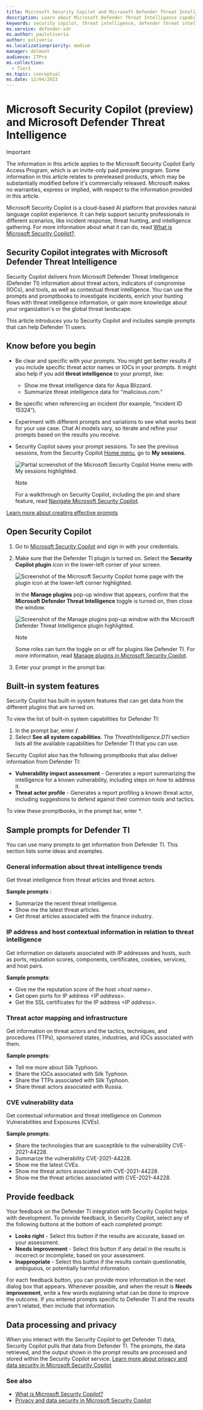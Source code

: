 ```yaml
---
title: Microsoft Security Copilot and Microsoft Defender Threat Intelligence
description: Learn about Microsoft Defender Threat Intelligence capabilities embedded in Security Copilot.
keywords: security copilot, threat intelligence, defender threat intelligence, defender ti, embedded experience, vulnerability impact assessment, threat actor profile, plugins, Microsoft plugins
ms.service: defender-xdr
ms.author: pauloliveria
author: poliveria
ms.localizationpriority: medium
manager: dolmont
audience: ITPro
ms.collection:
  - Tier1
ms.topic: conceptual
ms.date: 12/04/2023
---
```


# Microsoft Security Copilot (preview) and Microsoft Defender Threat Intelligence

> [!IMPORTANT]
> The information in this article applies to the Microsoft Security Copilot Early Access Program, which is an invite-only paid preview program. Some information in this article relates to prereleased products, which may be substantially modified before it's commercially released. Microsoft makes no warranties, express or implied, with respect to the information provided in this article.

Microsoft Security Copilot is a cloud-based AI platform that provides natural language copilot experience. It can help support security professionals in different scenarios, like incident response, threat hunting, and intelligence gathering. For more information about what it can do, read [What is Microsoft Security Copilot?](/security-copilot/microsoft-security-copilot).

## Security Copilot integrates with Microsoft Defender Threat Intelligence

Security Copilot delivers from Microsoft Defender Threat Intelligence (Defender TI) information about threat actors, indicators of compromise (IOCs), and tools, as well as contextual threat intelligence. You can use the prompts and promptbooks to investigate incidents, enrich your hunting flows with threat intelligence information, or gain more knowledge about your organization's or the global threat landscape.

This article introduces you to Security Copilot and includes sample prompts that can help Defender TI users.

## Know before you begin

- Be clear and specific with your prompts. You might get better results if you include specific threat actor names or IOCs in your prompts. It might also help if you add **threat intelligence** to your prompt, like:
  - Show me threat intelligence data for Aqua Blizzard.
  - Summarize threat intelligence data for "malicious.com."
- Be specific when referencing an incident (for example, “incident ID 15324”).
- Experiment with different prompts and variations to see what works best for your use case. Chat AI models vary, so iterate and refine your prompts based on the results you receive.
- Security Copilot saves your prompt sessions. To see the previous sessions, from the Security Copilot [Home menu](/security-copilot/navigating-security-copilot#home-menu), go to **My sessions**.

    ![Partial screenshot of the Microsoft Security Copilot Home menu with My sessions highlighted.](media/defender-ti-and-copilot/copilot-my-sessions.png)

    > [!NOTE]
    > For a walkthrough on Security Copilot, including the pin and share feature, read [Navigate Microsoft Security Copilot](/security-copilot/navigating-security-copilot).

[Learn more about creating effective prompts](/security-copilot/prompting-tips)

## Open Security Copilot

1. Go to [Microsoft Security Copilot](https://go.microsoft.com/fwlink/?linkid=2247989) and sign in with your credentials.
2. Make sure that the Defender TI plugin is turned on. Select the **Security Copilot plugin** icon in the lower-left corner of your screen.

   ![Screenshot of the Microsoft Security Copilot home page with the plugin icon at the lower-left corner highlighted.](media/defender-ti-and-copilot/copilot-plugin-button.png)

    In the **Manage plugins** pop-up window that appears, confirm that the **Microsoft Defender Threat Intelligence** toggle is turned on, then close the window.

    ![Screenshot of the Manage plugins pop-up window with the Microsoft Defender Threat Intelligence plugin highlighted.](media/defender-ti-and-copilot/copilot-manage-plugins.png)

    > [!NOTE]
    > Some roles can turn the toggle on or off for plugins like Defender TI. For more information, read [Manage plugins in Microsoft Security Copilot](/security-copilot/manage-plugins).

3. Enter your prompt in the prompt bar.

## Built-in system features

Security Copilot has built-in system features that can get data from the different plugins that are turned on.

To view the list of built-in system capabilities for Defender TI:

1. In the prompt bar, enter **/**.
2. Select **See all system capabilities**. The *ThreatIntelligence.DTI* section lists all the available capabilities for Defender TI that you can use.

Security Copilot also has the following promptbooks that also deliver information from Defender TI:

- **Vulnerability impact assessment** - Generates a report summarizing the intelligence for a known vulnerability, including steps on how to address it.
- **Threat actor profile** - Generates a report profiling a known threat actor, including suggestions to defend against their common tools and tactics.

To view these promptbooks, in the prompt bar, enter \*.

## Sample prompts for Defender TI

You can use many prompts to get information from Defender TI. This section lists some ideas and examples.

### General information about threat intelligence trends

Get threat intelligence from threat articles and threat actors.

**Sample prompts** :

- Summarize the recent threat intelligence.
- Show me the latest threat articles.
- Get threat articles associated with the finance industry.

### IP address and host contextual information in relation to threat intelligence

Get information on datasets associated with IP addresses and hosts, such as ports, reputation scores, components, certificates, cookies, services, and host pairs.

**Sample prompts**:

- Give me the reputation score of the host _\<host name\>_.
- Get open ports for IP address _\<IP address\>_.
- Get the SSL certificates for the IP address _\<IP address\>_.

### Threat actor mapping and infrastructure

Get information on threat actors and the tactics, techniques, and procedures (TTPs), sponsored states, industries, and IOCs associated with them.

**Sample prompts**:

- Tell me more about Silk Typhoon.
- Share the IOCs associated with Silk Typhoon.
- Share the TTPs associated with Silk Typhoon.
- Share threat actors associated with Russia.

### CVE vulnerability data

Get contextual information and threat intelligence on Common Vulnerabilities and Exposures (CVEs).

**Sample prompts**:

- Share the technologies that are susceptible to the vulnerability CVE-2021-44228.
- Summarize the vulnerability CVE-2021-44228.
- Show me the latest CVEs.
- Show me threat actors associated with CVE-2021-44228.
- Show me the threat articles associated with CVE-2021-44228.

## Provide feedback

Your feedback on the Defender TI integration with Security Copilot helps with development. To provide feedback, in Security Copilot, select any of the following buttons at the bottom of each completed prompt:

- **Looks right** - Select this button if the results are accurate, based on your assessment.
- **Needs improvement** - Select this button if any detail in the results is incorrect or incomplete, based on your assessment.
- **Inappropriate** - Select this button if the results contain questionable, ambiguous, or potentially harmful information.

For each feedback button, you can provide more information in the next dialog box that appears. Whenever possible, and when the result is **Needs improvement**, write a few words explaining what can be done to improve the outcome. If you entered prompts specific to Defender TI and the results aren't related, then include that information.

## Data processing and privacy

When you interact with the Security Copilot to get Defender TI data, Security Copilot pulls that data from Defender TI. The prompts, the data retrieved, and the output shown in the prompt results are processed and stored within the Security Copilot service. [Learn more about privacy and data security in Microsoft Security Copilot](/security-copilot/privacy-data-security)

### See also

- [What is Microsoft Security Copilot?](/security-copilot/microsoft-security-copilot)
- [Privacy and data security in Microsoft Security Copilot](/security-copilot/privacy-data-security)
